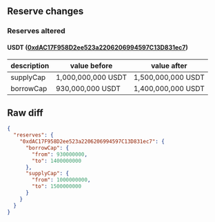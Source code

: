 ## Reserve changes

### Reserves altered

#### USDT ([0xdAC17F958D2ee523a2206206994597C13D831ec7](https://etherscan.io/address/0xdAC17F958D2ee523a2206206994597C13D831ec7))

| description | value before | value after |
| --- | --- | --- |
| supplyCap | 1,000,000,000 USDT | 1,500,000,000 USDT |
| borrowCap | 930,000,000 USDT | 1,400,000,000 USDT |


## Raw diff

```json
{
  "reserves": {
    "0xdAC17F958D2ee523a2206206994597C13D831ec7": {
      "borrowCap": {
        "from": 930000000,
        "to": 1400000000
      },
      "supplyCap": {
        "from": 1000000000,
        "to": 1500000000
      }
    }
  }
}
```